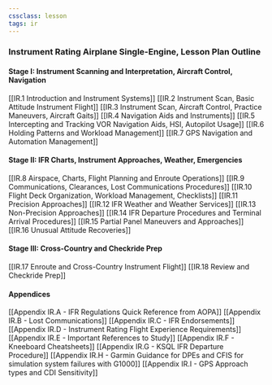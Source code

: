 ```yaml
---
cssclass: lesson
tags: ir
---
```

### Instrument Rating Airplane Single-Engine, Lesson Plan Outline

#### Stage I: Instrument Scanning and Interpretation, Aircraft Control, Navigation
[[IR.1 Introduction and Instrument Systems]]
[[IR.2 Instrument Scan, Basic Attitude Instrument Flight]]
[[IR.3 Instrument Scan, Aircraft Control, Practice Maneuvers, Aircraft Gaits]]
[[IR.4 Navigation Aids and Instruments]]
[[IR.5 Intercepting and Tracking VOR Navigation Aids, HSI, Autopilot Usage]]
[[IR.6 Holding Patterns and Workload Management]]
[[IR.7 GPS Navigation and Automation Management]]

#### Stage II: IFR Charts, Instrument Approaches, Weather, Emergencies
[[IR.8 Airspace, Charts, Flight Planning and Enroute Operations]]
[[IR.9 Communications, Clearances, Lost Communications Procedures]]
[[IR.10 Flight Deck Organization, Workload Management, Checklists]]
[[IR.11 Precision Approaches]]
[[IR.12 IFR Weather and Weather Services]]
[[IR.13 Non-Precision Approaches]]
[[IR.14 IFR Departure Procedures and Terminal Arrival Procedures]]
[[IR.15 Partial Panel Maneuvers and Approaches]]
[[IR.16 Unusual Attitude Recoveries]]

#### Stage III: Cross-Country and Checkride Prep
[[IR.17 Enroute and Cross-Country Instrument Flight]]
[[IR.18 Review and Checkride Prep]]

#### Appendices
[[Appendix IR.A - IFR Regulations Quick Reference from AOPA]]
[[Appendix IR.B - Lost Communications]]
[[Appendix IR.C - IFR Endorsements]]
[[Appendix IR.D - Instrument Rating Flight Experience Requirements]]
[[Appendix IR.E - Important References to Study]]
[[Appendix IR.F - Kneeboard Cheatsheets]]
[[Appendix IR.G - KSQL IFR Departure Procedure]]
[[Appendix IR.H - Garmin Guidance for DPEs and CFIS for simulation system failures with G1000]]
[[Appendix IR.I - GPS Approach types and CDI Sensitivity]]
